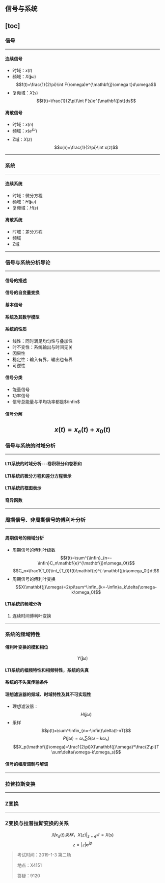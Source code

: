 ## 信号与系统
[toc]
---
### 信号
---
#### 连续信号
- 时域：$x(t)$
- 频域：$X(\mathbf{j}\omega)$
$$f(t)=\frac{1}{2\pi}\int F(\omega)e^{\mathbf{j}\omega t}d\omega$$
- 复频域：$X(s)$
$$f(t)=\frac{1}{2\pi}\int F(s)e^{\mathbf{j}st}ds$$
#### 离散信号
- 时域：$x(n)$
- 频域：$x(e^{\mathbf{j}\omega})$
$$$$
- Z域：$X(z)$
$$x(n)=\frac{1}{2\pi}\int x(z)$$
---

### 系统
---
#### 连续系统
- 时域：微分方程
- 频域：$H(\mathbf{j}\omega)$
- 复频域：$H(s)$
#### 离散系统
- 时域：差分方程
- 频域
- Z域
---

### 信号与系统分析导论
---
#### 信号的描述
#### 信号的自变量变换
#### 基本信号
#### 系统及其数学模型
#### 系统的性质
- 线性：同时满足均匀性与叠加性
- 时不变性：系统输出与时间无关
- 因果性
- 稳定性：输入有界，输出也有界
- 可逆性
#### 信号分类
- 能量信号
- 功率信号
- 信号总能量与平均功率都是$\infin$
#### 信号分解
$$x(t)=x_e(t)+x_0(t)$$
---
### 信号与系统的时域分析
---
#### LTI系统的时域分析---卷积积分和卷积和
#### LTI系统的微分方程和差分方程表示
#### LTI系统的框图表示
#### 奇异函数
---
### 周期信号、非周期信号的傅利叶分析
---
#### 周期信号的频域分析
- 周期信号的傅利叶级数
$$f(t)=\sum^{\infin}_{n=-\infin}C_n\mathbf{e}^{\mathbf{j}n\omega_0t}$$
$$C_n=\frac1{T_0}\int_{T_0}f(t)\mathbf{e}^{-\mathbf{j}n\omega_0t}dt$$
- 周期信号的傅利叶变换
$$X(\mathbf{j}\omega)=2\pi\sum^\infin_{k=-\infin}a_k\delta(\omega-k\omega_0)$$
#### LTI系统的频域分析
1. 连续时间傅利叶变换
---
### 系统的频域特性
#### 傅利叶变换的模和相位
$$Y(\mathbf{j}\omega)$$
#### LTI系统的幅频特性和相频特性，系统的失真
#### 系统的不失真传输条件
#### 理想滤波器的频域、时域特性及其不可实现性
- 理想滤波器：
$$H(\mathbf{j}\omega)$$
- 采样
$$p(t)=\sum^\infin_{n=-\infin}\delta(t-nT)$$
$$P(\mathbf{j}\omega)=\omega_s\sum\delta(\omega-k\omega_s)$$
$$X_p(\mathbf{j}\omega)=\frac1{2\pi}X(\mathbf{j}\omega)*\frac{2\pi}T\sum\delta(\omega-k\omega_s)$$
#### 信号的幅度调制与解调
---
### 拉普拉斯变换
---
### Z变换
---
### Z变换与拉普拉斯变换的关系
$$对x_a(t)采样，
X(z)|_{z=\mathbf{e}^{sT}}=X(s)$$
$$z=|z|\mathbf{e}^{\mathbf{j}\phi}$$

> 考试时间：2019-1-3 第二场
>
> 地点：X4151
>
> 答疑：9120
